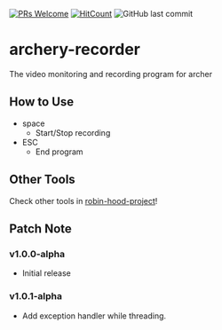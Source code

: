 [![PRs Welcome](https://img.shields.io/badge/PRs-welcome-brightgreen.svg?style=flat-square)](http://makeapullrequest.com)
[![HitCount](http://hits.dwyl.io/nulLeeKH/archery-recorder.svg)](http://hits.dwyl.io/nulLeeKH/archery-recorder)
![GitHub last commit](https://img.shields.io/github/last-commit/nulLeeKH/archery-recorder.svg)

# archery-recorder
The video monitoring and recording program for archer

## How to Use
- space
    - Start/Stop recording
- ESC
    - End program

## Other Tools
Check other tools in [robin-hood-project](https://github.com/nulLeeKH/robin-hood-project!)!

## Patch Note

### v1.0.0-alpha
- Initial release

### v1.0.1-alpha
- Add exception handler while threading.
